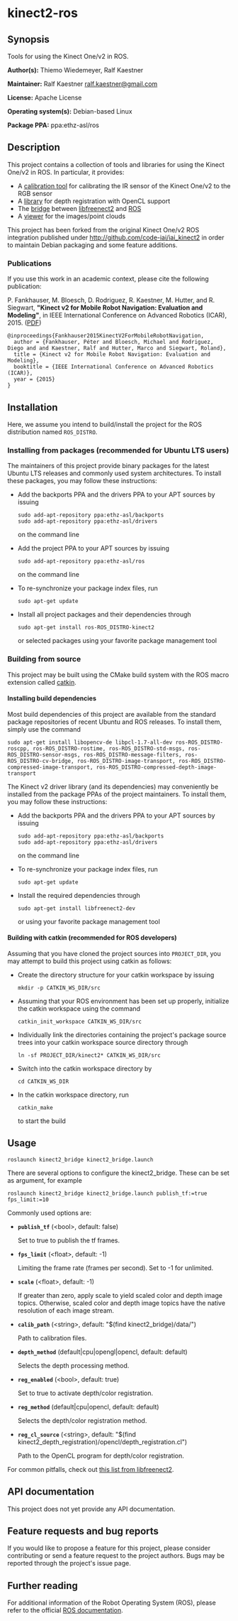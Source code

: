 # kinect2-ros

## Synopsis

Tools for using the Kinect One/v2 in ROS.

**Author(s):** Thiemo Wiedemeyer, Ralf Kaestner

**Maintainer:** Ralf Kaestner <ralf.kaestner@gmail.com>

**License:** Apache License

**Operating system(s):** Debian-based Linux

**Package PPA:** ppa:ethz-asl/ros

## Description

This project contains a collection of tools and libraries for using the Kinect
One/v2 in ROS. In particular, it provides:

* A [calibration tool](https://github.com/ethz-asl/kinect2-ros/tree/devel/kinect2_calibration)
  for calibrating the IR sensor of the Kinect One/v2 to the RGB sensor
* A [library](https://github.com/ethz-asl/kinect2-ros/tree/devel/kinect2_depth_registration)
  for depth registration with OpenCL support
* The [bridge](https://github.com/ethz-asl/kinect2-ros/tree/devel/kinect2_bridge)
  between [libfreenect2](https://github.com/OpenKinect/libfreenect2) and
  [ROS](http://www.ros.org/)
* A [viewer](https://github.com/ethz-asl/kinect2-ros/tree/devel/kinect2_registration_viewer)
  for the images/point clouds

This project has been forked from the original Kinect One/v2 ROS integration
published under http://github.com/code-iai/iai_kinect2 in order to maintain
Debian packaging and some feature additions.

### Publications

If you use this work in an academic context, please cite the following publication:

P. Fankhauser, M. Bloesch, D. Rodriguez, R. Kaestner, M. Hutter, and R. Siegwart,
**"Kinect v2 for Mobile Robot Navigation: Evaluation and Modeling"**,
in IEEE International Conference on Advanced Robotics (ICAR), 2015. ([PDF](http://leggedrobotics.ethz.ch/lib/exe/fetch.php?media=research:kinect_v2_evaluation.pdf))

    @inproceedings{Fankhauser2015KinectV2ForMobileRobotNavigation,
      author = {Fankhauser, Péter and Bloesch, Michael and Rodriguez, Diego and and Kaestner, Ralf and Hutter, Marco and Siegwart, Roland},
      title = {Kinect v2 for Mobile Robot Navigation: Evaluation and Modeling},
      booktitle = {IEEE International Conference on Advanced Robotics (ICAR)},
      year = {2015}
    }

## Installation

Here, we assume you intend to build/install the project for the ROS
distribution named `ROS_DISTRO`.

### Installing from packages (recommended for Ubuntu LTS users)

The maintainers of this project provide binary packages for the latest Ubuntu
LTS releases and commonly used system architectures. To install these packages,
you may follow these instructions:

* Add the backports PPA and the drivers PPA to your APT sources by issuing 

  ```
  sudo add-apt-repository ppa:ethz-asl/backports
  sudo add-apt-repository ppa:ethz-asl/drivers
  ```

  on the command line

* Add the project PPA to your APT sources by issuing 

  ```
  sudo add-apt-repository ppa:ethz-asl/ros
  ```

  on the command line

* To re-synchronize your package index files, run

  ```
  sudo apt-get update
  ```

* Install all project packages and their dependencies through

  ```
  sudo apt-get install ros-ROS_DISTRO-kinect2
  ```

  or selected packages using your favorite package management tool

### Building from source

This project may be built using the CMake build system with the ROS
macro extension called [catkin](http://wiki.ros.org/catkin).

#### Installing build dependencies

Most build dependencies of this project are available from the standard
package repositories of recent Ubuntu and ROS releases. To install them,
simply use the command

```
sudo apt-get install libopencv-de libpcl-1.7-all-dev ros-ROS_DISTRO-roscpp, ros-ROS_DISTRO-rostime, ros-ROS_DISTRO-std-msgs, ros-ROS_DISTRO-sensor-msgs, ros-ROS_DISTRO-message-filters, ros-ROS_DISTRO-cv-bridge, ros-ROS_DISTRO-image-transport, ros-ROS_DISTRO-compressed-image-transport, ros-ROS_DISTRO-compressed-depth-image-transport

```

The Kinect v2 driver library (and its dependencies) may conveniently be
installed from the package PPAs of the project maintainers. To install them,
you may follow these instructions:

* Add the backports PPA and the drivers PPA to your APT sources by issuing 

  ```
  sudo add-apt-repository ppa:ethz-asl/backports
  sudo add-apt-repository ppa:ethz-asl/drivers
  ```

  on the command line

* To re-synchronize your package index files, run

  ```
  sudo apt-get update
  ```

* Install the required dependencies through

  ```
  sudo apt-get install libfreenect2-dev
  ```

  or using your favorite package management tool

#### Building with catkin (recommended for ROS developers)

Assuming that you have cloned the project sources into `PROJECT_DIR`, you
may attempt to build this project using catkin as follows:

* Create the directory structure for your catkin workspace by issuing

  ```
  mkdir -p CATKIN_WS_DIR/src
  ```

* Assuming that your ROS environment has been set up properly, initialize the
  catkin workspace using the command

  ```
  catkin_init_workspace CATKIN_WS_DIR/src
  ```

* Individually link the directories containing the project's package source
  trees into your catkin workspace source directory through

  ```
  ln -sf PROJECT_DIR/kinect2* CATKIN_WS_DIR/src
  ```

* Switch into the catkin workspace directory by 

  ```
  cd CATKIN_WS_DIR
  ```

* In the catkin workspace directory, run 

  ```
  catkin_make
  ```

  to start the build
  
## Usage

    roslaunch kinect2_bridge kinect2_bridge.launch

There are several options to configure the kinect2_bridge. These can be set as argument, for example

    roslaunch kinect2_bridge kinect2_bridge.launch publish_tf:=true fps_limit:=10


Commonly used options are:

- **`publish_tf`** (\<bool>, default: false)

  Set to true to publish the tf frames.

- **`fps_limit`** (\<float>, default: -1)

  Limiting the frame rate (frames per second). Set to -1 for unlimited.

- **`scale`** (\<float>, default: -1)

  If greater than zero, apply scale to yield scaled color and depth image
  topics. Otherwise, scaled color and depth image topics have the native
  resolution of each image stream.

- **`calib_path`** (\<string>, default: "$(find kinect2_bridge)/data/")

  Path to calibration files.

- **`depth_method`** (default|cpu|opengl|opencl, default: default)

  Selects the depth processing method.

- **`reg_enabled`** (\<bool>, default: true)

  Set to true to activate depth/color registration.

- **`reg_method`** (default|cpu|opencl, default: default)

  Selects the depth/color registration method.

- **`reg_cl_source`** (\<string>, default: "$(find kinect2_depth_registration)/opencl/depth_registration.cl")

  Path to the OpenCL program for depth/color registration.

For common pitfalls, check out [this list from libfreenect2](https://github.com/ethz-asl/libfreenect2/blob/remake/README.md#common-pitfalls).

## API documentation

This project does not yet provide any API documentation.

## Feature requests and bug reports

If you would like to propose a feature for this project, please consider
contributing or send a feature request to the project authors. Bugs may be
reported through the project's issue page.

## Further reading

For additional information of the Robot Operating System (ROS), please refer
to the official [ROS documentation](http://wiki.ros.org).

